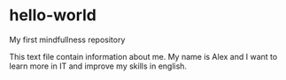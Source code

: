 # hello-world

My first mindfullness repository

This text file contain information about me. My name is Alex and I want to learn more in IT and improve my skills in english.
